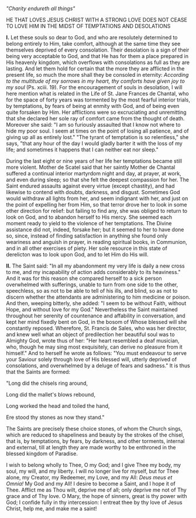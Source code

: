 
*\"Charity endureth all things\"*

HE THAT LOVES JESUS CHRIST WITH A STRONG LOVE DOES NOT CEASE TO LOVE HIM IN THE MIDST OF TEMPTATIONS AND DESOLATIONS

**I\.** Let these souls so dear to God, and who are resolutely determined to belong entirely to Him, take comfort, although at the same time they see themselves deprived of every consolation. Their desolation is a sign of their being very acceptable to God, and that He has for them a place prepared in His heavenly kingdom, which overflows with consolations as full as they are lasting. And let them hold for certain that the more they are afflicted in the present life, so much the more shall they be consoled in eternity: *According to the multitude of my sorrows in my heart, thy comforts have given joy to my soul* (Ps. xciii. 19). For the encouragement of souls in desolation, I will here mention what is related in the Life of St. Jane Frances de Chantal, who for the space of forty years was tormented by the most fearful interior trials, by temptations, by fears of being at enmity with God, and of being even quite forsaken by Him. Her afflictions were so excruciating and unremitting that she declared her sole ray of comfort came from the thought of death. Moreover she said: \"I am so furiously assaulted that I know not where to hide my poor soul. I seem at times on the point of losing all patience, and of giving up all as entirely lost.\" \"The tyrant of temptation is so relentless,\" she says, \"that any hour of the day I would gladly barter it with the loss of my life; and sometimes it happens that I can neither eat nor sleep.\"

During the last eight or nine years of her life her temptations became still more violent. Mother de Scatel said that her saintly Mother de Chantal suffered a continual interior martyrdom night and day, at prayer, at work, and even during sleep; so that she felt the deepest compassion for her. The Saint endured assaults against every virtue (except chastity), and had likewise to contend with doubts, darkness, and disgust. Sometimes God would withdraw all lights from her, and seem indignant with her, and just on the point of expelling her from Him, so that terror drove her to look in some other direction for relief: but failing to find any, she was obliged to return to look on God, and to abandon herself to His mercy. She seemed each moment ready to yield to the violence of her temptations. The Divine assistance did not, indeed, forsake her; but it seemed to her to have done so, since, instead of finding satisfaction in anything she found only weariness and anguish in prayer, in reading spiritual books, in Communion, and in all other exercises of piety. Her sole resource in this state of derelicton was to look upon God, and to let Him do His will.

**II\.** The Saint said: \"In all my abandonment my very life is daily a new cross to me, and my incapability of action adds considerably to its heaviness.\" And it was for this reason she compared herself to a sick person overwhelmed with sufferings, unable to turn from one side to the other, speechless, so as not to be able to tell of his ills, and blind, so as not to discern whether the attendants are administering to him medicine or poison. And then, weeping bitterly, she added: \"I seem to be without Faith, without Hope, and without love for my God.\" Nevertheless the Saint maintained throughout her serenity of countenance and affability in conversation, and kept her mind fixedly bent on God, in the bosom of Whose blessed will she constantly reposed. Wherefore, St. Francis de Sales, who was her director, and knew well what an object of predilection her beautiful soul was to Almighty God, wrote thus of her: \"Her heart resembled a deaf musician, who, though he may sing most exquisitely, can derive no pleasure from it himself.\" And to herself he wrote as follows: \"You must endeavour to serve your Saviour solely through love of His blessed will, utterly deprived of consolations, and overwhelmed by a deluge of fears and sadness.\" It is thus that the Saints are formed:

\"Long did the chisels ring around,

Long did the mallet\'s blows rebound,

Long worked the head and toiled the hand,

Ere stood thy stones as now they stand.\"

The Saints are precisely these choice stones, of whom the Church sings, which are reduced to shapeliness and beauty by the strokes of the chisel, that is, by temptations, by fears, by darkness, and other torments, internal and external, till at length they are made worthy to be enthroned in the blessed kingdom of Paradise.

I wish to belong wholly to Thee, O my God; and I give Thee my body, my soul, my will, and my liberty. I will no longer live for myself, but for Thee alone, my Creator, my Redeemer, my Love, and my All: *Deus meus et Omnia!* My God and my All! I desire to become a Saint, and I hope it of Thee. Afflict me as Thou wilt, deprive me of all; only deprive me not of Thy grace and of Thy love. O Mary, the hope of sinners, great is thy power with God; I confide fully in thy intercession: I entreat thee by thy love of Jesus Christ, help me, and make me a saint!

